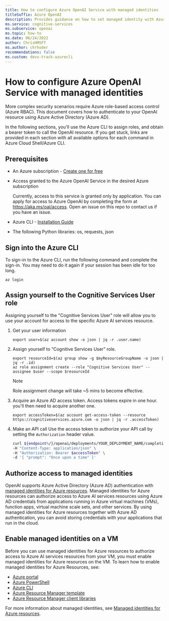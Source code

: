 ```yaml
---
title: How to configure Azure OpenAI Service with managed identities
titleSuffix: Azure OpenAI
description: Provides guidance on how to set managed identity with Azure Active Directory
ms.service: cognitive-services
ms.subservice: openai
ms.topic: how-to 
ms.date: 06/24/2022
author: ChrisHMSFT
ms.author: chrhoder
recommendations: false
ms.custom: devx-track-azurecli
---
```


# How to configure Azure OpenAI Service with managed identities

More complex security scenarios require Azure role-based access control (Azure RBAC). This document covers how to authenticate to your OpenAI resource using Azure Active Directory (Azure AD).

In the following sections, you'll use  the Azure CLI to assign roles, and obtain a bearer token to call the OpenAI resource. If you get stuck, links are provided in each section with all available options for each command in Azure Cloud Shell/Azure CLI.

## Prerequisites

- An Azure subscription - <a href="https://azure.microsoft.com/free/cognitive-services" target="_blank">Create one for free</a>
- Access granted to the Azure OpenAI Service in the desired Azure subscription

    Currently, access to this service is granted only by application. You can apply for access to Azure OpenAI by completing the form at <a href="https://aka.ms/oai/access" target="_blank">https://aka.ms/oai/access</a>. Open an issue on this repo to contact us if you have an issue.
- Azure CLI - [Installation Guide](/cli/azure/install-azure-cli)
- The following Python libraries: os, requests, json

## Sign into the Azure CLI

To sign-in to the Azure CLI, run the following command and complete the sign-in. You may need to do it again if your session has been idle for too long.

```azurecli
az login
```

## Assign yourself to the Cognitive Services User role

Assigning yourself to the "Cognitive Services User" role will allow you to use your account for access to the specific Azure AI services resource.

1. Get your user information

    ```azurecli
    export user=$(az account show -o json | jq -r .user.name)
    ```

2. Assign yourself to “Cognitive Services User” role.

    ```azurecli
    export resourceId=$(az group show -g $myResourceGroupName -o json | jq -r .id)
    az role assignment create --role "Cognitive Services User" --assignee $user --scope $resourceId
    ```

    > [!NOTE]
    > Role assignment change will take ~5 mins to become effective.

3. Acquire an Azure AD access token. Access tokens expire in one hour. you'll then need to acquire another one.

    ```azurecli
    export accessToken=$(az account get-access-token --resource https://cognitiveservices.azure.com -o json | jq -r .accessToken)
    ```

4. Make an API call
Use the access token to authorize your API call by setting the `Authorization` header value.

    ```bash
    curl ${endpoint%/}/openai/deployments/YOUR_DEPLOYMENT_NAME/completions?api-version=2023-05-15 \
    -H "Content-Type: application/json" \
    -H "Authorization: Bearer $accessToken" \
    -d '{ "prompt": "Once upon a time" }'
    ```

## Authorize access to managed identities

OpenAI supports Azure Active Directory (Azure AD) authentication with [managed identities for Azure resources](../../../active-directory/managed-identities-azure-resources/overview.md). Managed identities for Azure resources can authorize access to Azure AI services resources using Azure AD credentials from applications running in Azure virtual machines (VMs), function apps, virtual machine scale sets, and other services. By using managed identities for Azure resources together with Azure AD authentication, you can avoid storing credentials with your applications that run in the cloud.  

## Enable managed identities on a VM

Before you can use managed identities for Azure resources to authorize access to Azure AI services resources from your VM, you must enable managed identities for Azure resources on the VM. To learn how to enable managed identities for Azure Resources, see:

- [Azure portal](../../../active-directory/managed-identities-azure-resources/qs-configure-portal-windows-vm.md)
- [Azure PowerShell](../../../active-directory/managed-identities-azure-resources/qs-configure-powershell-windows-vm.md)
- [Azure CLI](../../../active-directory/managed-identities-azure-resources/qs-configure-cli-windows-vm.md)
- [Azure Resource Manager template](../../../active-directory/managed-identities-azure-resources/qs-configure-template-windows-vm.md)
- [Azure Resource Manager client libraries](../../../active-directory/managed-identities-azure-resources/qs-configure-sdk-windows-vm.md)

For more information about managed identities, see [Managed identities for Azure resources](../../../active-directory/managed-identities-azure-resources/overview.md).
